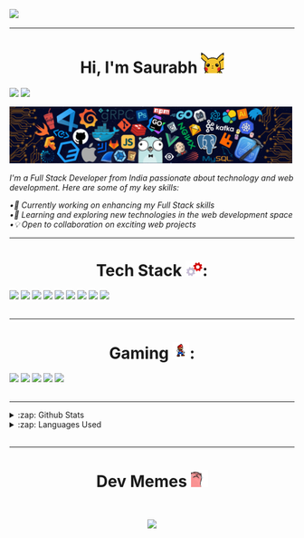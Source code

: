 <p>
  <img src="https://user-images.githubusercontent.com/74038190/225813708-98b745f2-7d22-48cf-9150-083f1b00d6c9.gif" width="500">
</p>
<hr>

<h1 align="center"> Hi, I'm Saurabh <img src="pikachu.gif" width="40"></h1>

[<img src="https://img.shields.io/badge/linkedin-%230077B5.svg?&style=for-the-badge&logo=linkedin&logoColor=white&style=flat&logoWidth=30">](https://www.linkedin.com/in/contactsaurabhvarunkar)
[<img src="https://img.shields.io/badge/-Portfolio-36454F?logo=portfolio&logoColor=white&style=flat&logoWidth=30">]()

<img src="banner.png" width="500">

<i>I'm a Full Stack Developer from India passionate about technology and web development. Here are some of my key skills:</i>

<i> •🚀 Currently working on enhancing my Full Stack skills <br>
•🌱 Learning and exploring new technologies in the web development space <br>
•💡 Open to collaboration on exciting web projects</i>
<br/>
<hr>

<h1 align="center"> Tech Stack <img src="tools.gif" width="30">:</h1>
<div display="flex">
  <img src="https://img.shields.io/badge/-HTML5-e34c26?logo=html5&logoColor=ebebeb&style=flat&logoWidth=30">
  <img src="https://img.shields.io/badge/-CSS3-264de4?logo=css3&logoColor=white&style=flat&logoWidth=30">
  <img src="https://img.shields.io/badge/-Javascript-FFD43B?logo=javascript&logoColor=black&style=flat&logoWidth=30">
  <img src="https://img.shields.io/badge/-Python-0064a5?logo=python&logoColor=FFD43B&style=flat&logoWidth=30">
  <img src="https://img.shields.io/badge/-Linux-ffcc33?logo=linux&logoColor=black&style=flat&logoWidth=30">
  <img src="https://img.shields.io/badge/-PostgreSQL-0064a5?logo=postgresql&logoColor=white&style=flat&logoWidth=30">
  <img src="https://img.shields.io/badge/-Git-F05032?logo=git&logoColor=white&style=flat&logoWidth=30"/>
  <img src="https://img.shields.io/badge/-GitHub-36454F?logo=github&logoColor=white&style=flat&logoWidth=30"/>
 <img src="https://img.shields.io/badge/-Visual%20Studio%20Code-0078D4?logo=visual-studio-code&logoColor=white&style=flat&logoWidth=30"/>
</div>

<br>
<hr>

<h1 align="center">Gaming <img src="games.gif" width="30">:</h1>
<div display="flex">
  <img src="https://img.shields.io/badge/-Steam-36454F?logo=steam&logoColor=white&style=flat&logoWidth=30" />
  <img src="https://img.shields.io/badge/-Epic%20Games-36454F?logo=epic-games&logoColor=white&style=flat&logoWidth=30"/>
  <img src="https://img.shields.io/badge/-Valorant-36454F?logo=valorant&logoColor=white&style=flat&logoWidth=30" />

  <img src="https://img.shields.io/badge/-PUBG-36454F?logo=pubg&logoColor=white&style=flat&logoWidth=30" />
  <img src="https://img.shields.io/badge/-Counter%20Strike-36454F?logo=counter-strike&logoColor=white&style=flat&logoWidth=30" />
</div>
<br>
<hr>

<details>
  <summary>:zap: Github Stats</summary>
  <img src="https://github-readme-stats.vercel.app/api?username=coolgorithm&theme=blue-green">
</details>
<details>

  <summary>:zap: Languages Used</summary>
  <img src="https://github-readme-stats.vercel.app/api/top-langs/?username=coolgorithm&theme=blue-green">
</details>
<br>
<hr>
<h1 align="center">Dev Memes <img src="memes.gif" width="30"></h1>
<h1 align="center"><img src='https://randommeme-five.vercel.app/' style="height: 400px;"/></h1>